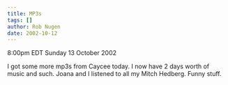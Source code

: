 ```yaml
---
title: MP3s
tags: []
author: Rob Nugen
date: 2002-10-12
---
```


<p class=date>8:00pm EDT Sunday 13 October 2002</p>

<p>I got some more mp3s from Caycee today.  I now have 2 days worth of
music and such.  Joana and I listened to all my Mitch Hedberg.  Funny
stuff.</p>

